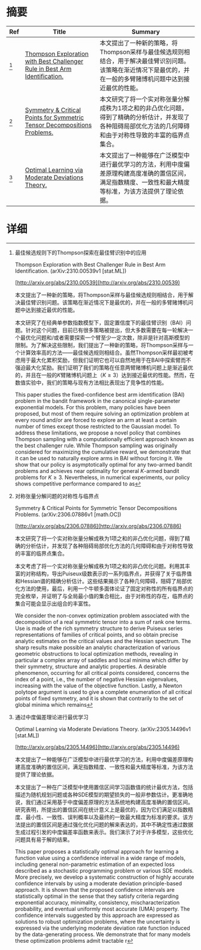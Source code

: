 # 摘要

| Ref | Title | Summary |
| --- | --- | --- |
| [^1] | [Thompson Exploration with Best Challenger Rule in Best Arm Identification.](http://arxiv.org/abs/2310.00539) | 本文提出了一种新的策略，将Thompson采样与最佳候选规则相结合，用于解决最佳臂识别问题。该策略在渐近情况下是最优的，并在一般的多臂赌博机问题中达到接近最优的性能。 |
| [^2] | [Symmetry & Critical Points for Symmetric Tensor Decompositions Problems.](http://arxiv.org/abs/2306.07886) | 本文研究了将一个实对称张量分解成秩为1项之和的非凸优化问题，得到了精确的分析估计，并发现了各种阻碍局部优化方法的几何障碍和由于对称性导致的丰富的临界点集合。 |
| [^3] | [Optimal Learning via Moderate Deviations Theory.](http://arxiv.org/abs/2305.14496) | 本文提出了一种能够在广泛模型中进行最优学习的方法，利用中度偏差原理构建高度准确的置信区间，满足指数精度、一致性和最大精度等标准，为该方法提供了理论依据。 |

# 详细

[^1]: 最佳候选规则下的Thompson探索在最佳臂识别中的应用

    Thompson Exploration with Best Challenger Rule in Best Arm Identification. (arXiv:2310.00539v1 [stat.ML])

    [http://arxiv.org/abs/2310.00539](http://arxiv.org/abs/2310.00539)

    本文提出了一种新的策略，将Thompson采样与最佳候选规则相结合，用于解决最佳臂识别问题。该策略在渐近情况下是最优的，并在一般的多臂赌博机问题中达到接近最优的性能。

    

    本文研究了在经典单参数指数模型下，固定置信度下的最佳臂识别（BAI）问题。针对这个问题，目前已有很多策略被提出，但大多数需要在每一轮解决一个最优化问题和/或者需要探索一个臂至少一定次数，除非是针对高斯模型的限制。为了解决这些限制，我们提出了一种新的策略，将Thompson采样与一个计算效率高的方法——最佳候选规则相结合。虽然Thompson采样最初被考虑用于最大化累积奖励，但我们证明它也可以自然地用于在BAI中探索臂而不强迫最大化奖励。我们证明了我们的策略在任意两臂赌博机问题上是渐近最优的，并且在一般的$K$臂赌博机问题上（$K\geq 3$）达到接近最优的性能。然而，在数值实验中，我们的策略与现有方法相比表现出了竞争性的性能。

    This paper studies the fixed-confidence best arm identification (BAI) problem in the bandit framework in the canonical single-parameter exponential models. For this problem, many policies have been proposed, but most of them require solving an optimization problem at every round and/or are forced to explore an arm at least a certain number of times except those restricted to the Gaussian model. To address these limitations, we propose a novel policy that combines Thompson sampling with a computationally efficient approach known as the best challenger rule. While Thompson sampling was originally considered for maximizing the cumulative reward, we demonstrate that it can be used to naturally explore arms in BAI without forcing it. We show that our policy is asymptotically optimal for any two-armed bandit problems and achieves near optimality for general $K$-armed bandit problems for $K\geq 3$. Nevertheless, in numerical experiments, our policy shows competitive performance compared to as
    
[^2]: 对称张量分解问题的对称性与临界点

    Symmetry & Critical Points for Symmetric Tensor Decompositions Problems. (arXiv:2306.07886v1 [math.OC])

    [http://arxiv.org/abs/2306.07886](http://arxiv.org/abs/2306.07886)

    本文研究了将一个实对称张量分解成秩为1项之和的非凸优化问题，得到了精确的分析估计，并发现了各种阻碍局部优化方法的几何障碍和由于对称性导致的丰富的临界点集合。

    

    本文考虑了将一个实对称张量分解成秩为1项之和的非凸优化问题。利用其丰富的对称结构，导出Puiseux级数表示的一系列临界点，并获得了关于临界值和Hessian谱的精确分析估计。这些结果揭示了各种几何障碍，阻碍了局部优化方法的使用，最后，利用一个牛顿多面体论证了固定对称性的所有临界点的完全枚举，并证明了与全局最小值的集合相比，由于对称性的存在，临界点的集合可能会显示出组合的丰富性。

    We consider the non-convex optimization problem associated with the decomposition of a real symmetric tensor into a sum of rank one terms. Use is made of the rich symmetry structure to derive Puiseux series representations of families of critical points, and so obtain precise analytic estimates on the critical values and the Hessian spectrum. The sharp results make possible an analytic characterization of various geometric obstructions to local optimization methods, revealing in particular a complex array of saddles and local minima which differ by their symmetry, structure and analytic properties. A desirable phenomenon, occurring for all critical points considered, concerns the index of a point, i.e., the number of negative Hessian eigenvalues, increasing with the value of the objective function. Lastly, a Newton polytope argument is used to give a complete enumeration of all critical points of fixed symmetry, and it is shown that contrarily to the set of global minima which remains 
    
[^3]: 通过中度偏差理论进行最优学习

    Optimal Learning via Moderate Deviations Theory. (arXiv:2305.14496v1 [stat.ML])

    [http://arxiv.org/abs/2305.14496](http://arxiv.org/abs/2305.14496)

    本文提出了一种能够在广泛模型中进行最优学习的方法，利用中度偏差原理构建高度准确的置信区间，满足指数精度、一致性和最大精度等标准，为该方法提供了理论依据。

    

    本文提出了一种在广泛模型中使用置信区间学习函数值的统计最优方法，包括描述为随机规划问题或各种SDE模型的期望损失的一般非参数估计。更准确地说，我们通过采用基于中度偏差原理的方法系统地构建高度准确的置信区间。研究表明，所提出的置信区间在统计意义上是最优的，因为它们满足以指数精度、最小性、一致性、误判概率以及最终的一致最大精度为标准的要求。该方法提出的置信区间是通过强化优化问题的解来表达的，其中不确定性通过数据生成过程引发的中度偏差率函数来表示。我们演示了对于许多模型，这些优化问题具有易于解的结果。

    This paper proposes a statistically optimal approach for learning a function value using a confidence interval in a wide range of models, including general non-parametric estimation of an expected loss described as a stochastic programming problem or various SDE models. More precisely, we develop a systematic construction of highly accurate confidence intervals by using a moderate deviation principle-based approach. It is shown that the proposed confidence intervals are statistically optimal in the sense that they satisfy criteria regarding exponential accuracy, minimality, consistency, mischaracterization probability, and eventual uniformly most accurate (UMA) property. The confidence intervals suggested by this approach are expressed as solutions to robust optimization problems, where the uncertainty is expressed via the underlying moderate deviation rate function induced by the data-generating process. We demonstrate that for many models these optimization problems admit tractable r
    

